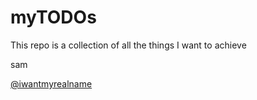 # myTODOs

This repo is a collection of all the things I want to achieve

sam

[@iwantmyrealname](https://twitter.com/iwantmyrealname)

